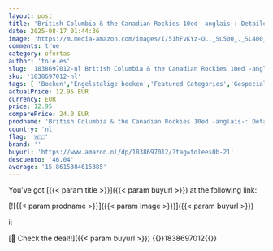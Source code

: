 ```yaml
---
layout: post
title: 'British Columbia & the Canadian Rockies 10ed -anglais-: Detailed Itineraries | Travel Like a Local | Insider Tips | Covers San Francisco and more'
date: 2025-08-17 01:44:36
image: 'https://m.media-amazon.com/images/I/51hFvKYz-QL._SL500_._SL400_.jpg'
comments: true
category: ofertas
author: 'tole.es'
slug: '1838697012-nl British Columbia & the Canadian Rockies 10ed -anglais-:...'
sku: '1838697012-nl'
tags: [ 'Boeken','Engelstalige boeken','Featured Categories','Gespecialiseerde reizen','Hobbys, kunstnijverheid & huis','Reizen & toerisme','🇳🇱', ]
actualPrice: 12.95 EUR
currency: EUR
price: 12.95
comparePrice: 24.0 EUR
prodname: 'British Columbia & the Canadian Rockies 10ed -anglais-: Detailed Itineraries | Travel Like a Local | Insider Tips | Covers San Francisco and more'
country: 'nl'
flag: '🇳🇱'
brand: ''
buyurl: 'https://www.amazon.nl/dp/1838697012/?tag=tolees0b-21'
descuento: '46.04'
average: '15.8615384615385'
---
```


You've got [{{< param title >}}]({{< param buyurl >}}) at the following link:

[![{{< param prodname >}}]({{< param image >}})]({{< param buyurl >}})

ℹ️:


[🛒 Check the deal!!]({{< param buyurl >}})
{{<world>}}1838697012{{</world>}}
